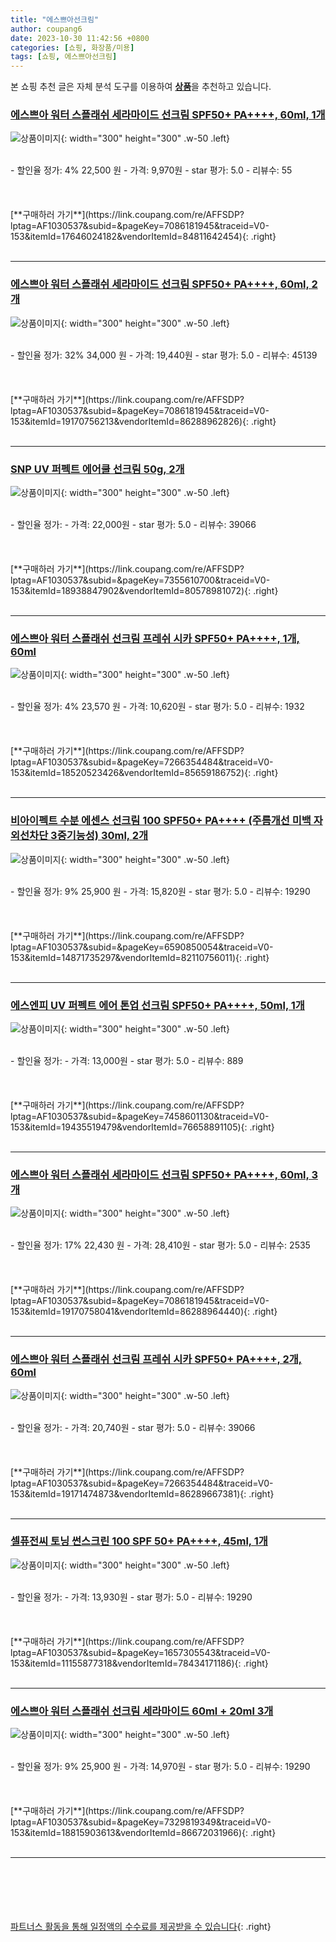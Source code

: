 ```yaml
---
title: "에스쁘아선크림"
author: coupang6
date: 2023-10-30 11:42:56 +0800
categories: [쇼핑, 화장품/미용]
tags: [쇼핑, 에스쁘아선크림]
---
```


본 쇼핑 추천 글은 자체 분석 도구를 이용하여 [**상품**](https://link.coupang.com/a/bao1ui)을 추천하고 있습니다.

### [에스쁘아 워터 스플래쉬 세라마이드 선크림 SPF50+ PA++++, 60ml, 1개](https://link.coupang.com/re/AFFSDP?lptag=AF1030537&subid=&pageKey=7086181945&traceid=V0-153&itemId=17646024182&vendorItemId=84811642454)

![상품이미지](https://thumbnail8.coupangcdn.com/thumbnails/remote/230x230ex/image/retail/images/1259350980702319-8270e862-11a8-4011-9c46-d6aa9bd6b88b.jpg){: width="300" height="300" .w-50 .left}


<br>
- 할인율 정가: 4%  22,500   원
- 가격: 9,970원
- star 평가: 5.0
- 리뷰수: 55
<br>
<br>
<br>
<br>
[**구매하러 가기**](https://link.coupang.com/re/AFFSDP?lptag=AF1030537&subid=&pageKey=7086181945&traceid=V0-153&itemId=17646024182&vendorItemId=84811642454){: .right}
<br>
<br>

---

### [에스쁘아 워터 스플래쉬 세라마이드 선크림 SPF50+ PA++++, 60ml, 2개](https://link.coupang.com/re/AFFSDP?lptag=AF1030537&subid=&pageKey=7086181945&traceid=V0-153&itemId=19170756213&vendorItemId=86288962826)

![상품이미지](https://thumbnail8.coupangcdn.com/thumbnails/remote/230x230ex/image/retail/images/119780002991806-18264f97-6a79-4de9-9acc-bd6a2f4512ad.jpg){: width="300" height="300" .w-50 .left}


<br>
- 할인율 정가: 32%  34,000   원
- 가격: 19,440원
- star 평가: 5.0
- 리뷰수: 45139
<br>
<br>
<br>
<br>
[**구매하러 가기**](https://link.coupang.com/re/AFFSDP?lptag=AF1030537&subid=&pageKey=7086181945&traceid=V0-153&itemId=19170756213&vendorItemId=86288962826){: .right}
<br>
<br>

---

### [SNP UV 퍼펙트 에어쿨 선크림 50g, 2개](https://link.coupang.com/re/AFFSDP?lptag=AF1030537&subid=&pageKey=7355610700&traceid=V0-153&itemId=18938847902&vendorItemId=80578981072)

![상품이미지](https://thumbnail7.coupangcdn.com/thumbnails/remote/230x230ex/image/vendor_inventory/e77f/fcd6373ff2b3681c3c71a15898dfb6180b0b8aa94efed396bdc441044731.jpg){: width="300" height="300" .w-50 .left}


<br>
- 할인율 정가: 
- 가격: 22,000원
- star 평가: 5.0
- 리뷰수: 39066
<br>
<br>
<br>
<br>
[**구매하러 가기**](https://link.coupang.com/re/AFFSDP?lptag=AF1030537&subid=&pageKey=7355610700&traceid=V0-153&itemId=18938847902&vendorItemId=80578981072){: .right}
<br>
<br>

---

### [에스쁘아 워터 스플래쉬 선크림 프레쉬 시카 SPF50+ PA++++, 1개, 60ml](https://link.coupang.com/re/AFFSDP?lptag=AF1030537&subid=&pageKey=7266354484&traceid=V0-153&itemId=18520523426&vendorItemId=85659186752)

![상품이미지](https://thumbnail7.coupangcdn.com/thumbnails/remote/230x230ex/image/retail/images/1836117140964252-50639262-c368-4d8e-ab4a-45622fae9d6e.jpg){: width="300" height="300" .w-50 .left}


<br>
- 할인율 정가: 4%  23,570   원
- 가격: 10,620원
- star 평가: 5.0
- 리뷰수: 1932
<br>
<br>
<br>
<br>
[**구매하러 가기**](https://link.coupang.com/re/AFFSDP?lptag=AF1030537&subid=&pageKey=7266354484&traceid=V0-153&itemId=18520523426&vendorItemId=85659186752){: .right}
<br>
<br>

---

### [비아이펙트 수분 에센스 선크림 100 SPF50+ PA++++ (주름개선 미백 자외선차단 3중기능성) 30ml, 2개](https://link.coupang.com/re/AFFSDP?lptag=AF1030537&subid=&pageKey=6590850054&traceid=V0-153&itemId=14871735297&vendorItemId=82110756011)

![상품이미지](https://thumbnail6.coupangcdn.com/thumbnails/remote/230x230ex/image/vendor_inventory/6f38/f3218ef613fc528531ca998018d7e20d92f1ef0d0e49572d1a83789e96df.jpg){: width="300" height="300" .w-50 .left}


<br>
- 할인율 정가: 9%  25,900   원
- 가격: 15,820원
- star 평가: 5.0
- 리뷰수: 19290
<br>
<br>
<br>
<br>
[**구매하러 가기**](https://link.coupang.com/re/AFFSDP?lptag=AF1030537&subid=&pageKey=6590850054&traceid=V0-153&itemId=14871735297&vendorItemId=82110756011){: .right}
<br>
<br>

---

### [에스엔피 UV 퍼펙트 에어 톤업 선크림 SPF50+ PA++++, 50ml, 1개](https://link.coupang.com/re/AFFSDP?lptag=AF1030537&subid=&pageKey=7458601130&traceid=V0-153&itemId=19435519479&vendorItemId=76658891105)

![상품이미지](https://thumbnail7.coupangcdn.com/thumbnails/remote/230x230ex/image/retail/images/4595405849149175-08d1920d-bfbe-45d6-80c0-4df48886460e.jpg){: width="300" height="300" .w-50 .left}


<br>
- 할인율 정가: 
- 가격: 13,000원
- star 평가: 5.0
- 리뷰수: 889
<br>
<br>
<br>
<br>
[**구매하러 가기**](https://link.coupang.com/re/AFFSDP?lptag=AF1030537&subid=&pageKey=7458601130&traceid=V0-153&itemId=19435519479&vendorItemId=76658891105){: .right}
<br>
<br>

---

### [에스쁘아 워터 스플래쉬 세라마이드 선크림 SPF50+ PA++++, 60ml, 3개](https://link.coupang.com/re/AFFSDP?lptag=AF1030537&subid=&pageKey=7086181945&traceid=V0-153&itemId=19170758041&vendorItemId=86288964440)

![상품이미지](https://thumbnail10.coupangcdn.com/thumbnails/remote/230x230ex/image/retail/images/770634976331724-aa3900cb-2cad-4674-8848-7fcf298c1025.jpg){: width="300" height="300" .w-50 .left}


<br>
- 할인율 정가: 17%  22,430   원
- 가격: 28,410원
- star 평가: 5.0
- 리뷰수: 2535
<br>
<br>
<br>
<br>
[**구매하러 가기**](https://link.coupang.com/re/AFFSDP?lptag=AF1030537&subid=&pageKey=7086181945&traceid=V0-153&itemId=19170758041&vendorItemId=86288964440){: .right}
<br>
<br>

---

### [에스쁘아 워터 스플래쉬 선크림 프레쉬 시카 SPF50+ PA++++, 2개, 60ml](https://link.coupang.com/re/AFFSDP?lptag=AF1030537&subid=&pageKey=7266354484&traceid=V0-153&itemId=19171474873&vendorItemId=86289667381)

![상품이미지](https://thumbnail10.coupangcdn.com/thumbnails/remote/230x230ex/image/retail/images/447084352974464-9479c2af-f721-4351-938e-c85980f05d33.jpg){: width="300" height="300" .w-50 .left}


<br>
- 할인율 정가: 
- 가격: 20,740원
- star 평가: 5.0
- 리뷰수: 39066
<br>
<br>
<br>
<br>
[**구매하러 가기**](https://link.coupang.com/re/AFFSDP?lptag=AF1030537&subid=&pageKey=7266354484&traceid=V0-153&itemId=19171474873&vendorItemId=86289667381){: .right}
<br>
<br>

---

### [셀퓨전씨 토닝 썬스크린 100 SPF 50+ PA++++, 45ml, 1개](https://link.coupang.com/re/AFFSDP?lptag=AF1030537&subid=&pageKey=1657305543&traceid=V0-153&itemId=11155877318&vendorItemId=78434171186)

![상품이미지](https://thumbnail10.coupangcdn.com/thumbnails/remote/230x230ex/image/retail/images/1672651013774732-d36400a3-50c2-4f83-a625-ad5d6fe91504.jpg){: width="300" height="300" .w-50 .left}


<br>
- 할인율 정가: 
- 가격: 13,930원
- star 평가: 5.0
- 리뷰수: 19290
<br>
<br>
<br>
<br>
[**구매하러 가기**](https://link.coupang.com/re/AFFSDP?lptag=AF1030537&subid=&pageKey=1657305543&traceid=V0-153&itemId=11155877318&vendorItemId=78434171186){: .right}
<br>
<br>

---

### [에스쁘아 워터 스플래쉬 선크림 세라마이드 60ml + 20ml 3개](https://link.coupang.com/re/AFFSDP?lptag=AF1030537&subid=&pageKey=7329819349&traceid=V0-153&itemId=18815903613&vendorItemId=86672031966)

![상품이미지](https://thumbnail9.coupangcdn.com/thumbnails/remote/230x230ex/image/vendor_inventory/716a/15a5e5f54dbf77165905da86217bc72f1d1bab8ecbb15596ea88cb079ea6.jpg){: width="300" height="300" .w-50 .left}


<br>
- 할인율 정가: 9%  25,900   원
- 가격: 14,970원
- star 평가: 5.0
- 리뷰수: 19290
<br>
<br>
<br>
<br>
[**구매하러 가기**](https://link.coupang.com/re/AFFSDP?lptag=AF1030537&subid=&pageKey=7329819349&traceid=V0-153&itemId=18815903613&vendorItemId=86672031966){: .right}
<br>
<br>

---
<br><br><br><br><br> [파트너스 활동을 통해 일정액의 수수료를 제공받을 수 있습니다](https://link.coupang.com/a/bao1ui){: .right}